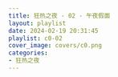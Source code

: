 ```yaml
---
title: 狂热之夜 - 02 - 午夜假面
layout: playlist
date: 2024-02-19 20:31:45
playlist: c0-02
cover_image: covers/c0.png
categories:
- 狂热之夜
---
```

